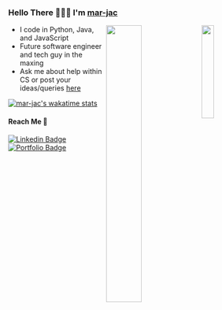 

<!--
**mar-jac/mar-jac** is a ✨ _special_ ✨ repository because its `README.md` (this file) appears on your GitHub profile.
- 🔭 I’m currently working on ...
- 🌱 I’m currently learning ...
- 👯 I’m looking to collaborate on ...
- 🤔 I’m looking for help with ...
- 💬 Ask me about ...
- 📫 How to reach me: ...
- 😄 Pronouns: ...
- ⚡ Fun fact: ...
-->

### Hello There 🙋🏻‍♂️  I'm [mar-jac](https://porfolio.mar-jac.cf)

<a href="https://github.com/mar-jac?tab=repositories"><img align="right" width=22% src="https://github-readme-stats.vercel.app/api/top-langs/?username=marjac&hide=css,html&title_color=ffffff&text_color=c9cacc&icon_color=2bbc8a&bg_color=1d1f21" /></a>
<a target="_blank" href="https://mar-jac.github.io"><img align="right" width=38% src="https://github-readme-stats.vercel.app/api?username=mar-jac&show_icons=true&title_color=ffffff&text_color=c9cacc&icon_color=2bbc8a&bg_color=1d1f21"></a>

  * I code in Python, Java, and JavaScript
  * Future software engineer and tech guy in the maxing
  * Ask me about help within CS or post your ideas/queries [here](https://github.com/mar-jac/mar-jac/issues/new) 
  
  [![mar-jac's wakatime stats](https://github-readme-stats.vercel.app/api/wakatime?username=mar-jac)](https://github.com/anuraghazra/github-readme-stats)


#### Reach Me 📠
[![Linkedin Badge](https://img.shields.io/badge/-mar-jac-blue?style=flat-square&logo=Linkedin&logoColor=white&link=https://www.linkedin.com/in/mar-jac//)](https://www.linkedin.com/in/mar-jac/) 
[![Portfolio Badge](https://img.shields.io/badge/-mar-jac-24292e?style=flat-square&logo=Github&logoColor=white&link=https://mar-jac.github.io//)](https://mar-jac.github.io/) 
